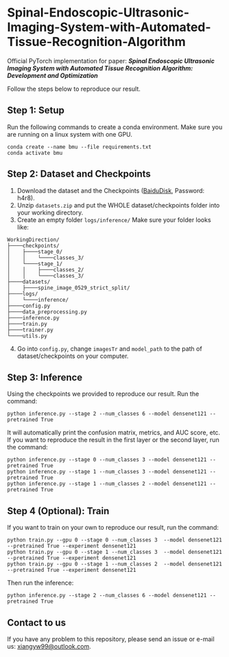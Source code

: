 # Spinal-Endoscopic-Ultrasonic-Imaging-System-with-Automated-Tissue-Recognition-Algorithm
Official PyTorch implementation for paper: ***Spinal Endoscopic Ultrasonic Imaging System with Automated Tissue Recognition Algorithm: Development and Optimization***

Follow the steps below to reproduce our result.
## Step 1: Setup
Run the following commands to create a conda environment. Make sure you are running on a linux system with one GPU.
```
conda create --name bmu --file requirements.txt
conda activate bmu
```
## Step 2: Dataset and Checkpoints
1. Download the dataset and the Checkpoints ([BaiduDisk](https://pan.baidu.com/s/1_DyzJzcJ7ASiZIz0n1WvlQ?pwd=h4r8), Password: h4r8).
2. Unzip `datasets.zip` and put the WHOLE dataset/checkpoints folder into your working directory.
3. Create an empty folder `logs/inference/`
Make sure your folder looks like:
```
WorkingDirection/
├────checkpoints/
│    ├────stage_0/
│    │    └────classes_3/
│    └────stage_1/
│    │    ├────classes_2/
│    │    └────classes_3/
├────datasets/
│    ├────spine_image_0529_strict_split/
├────logs/
│    └────inference/
├────config.py
├────data_preprocessing.py
├────inference.py
├────train.py
├────trainer.py
└────utils.py
```
4. Go into `config.py`, change `imagesTr` and `model_path` to the path of dataset/checkpoints on your computer.  

## Step 3: Inference
Using the checkpoints we provided to reproduce our result. Run the command:
```
python inference.py --stage 2 --num_classes 6 --model densenet121 --pretrained True
```
It will automatically print the confusion matrix, metrics, and AUC score, etc.  
If you want to reproduce the result in the first layer or the second layer, run the command:
```
python inference.py --stage 0 --num_classes 3 --model densenet121 --pretrained True
python inference.py --stage 1 --num_classes 3 --model densenet121 --pretrained True
python inference.py --stage 1 --num_classes 2 --model densenet121 --pretrained True
```

## Step 4 (Optional): Train
If you want to train on your own to reproduce our result, run the command:
```
python train.py --gpu 0 --stage 0 --num_classes 3  --model densenet121 --pretrained True --experiment densenet121
python train.py --gpu 0 --stage 1 --num_classes 3  --model densenet121 --pretrained True --experiment densenet121
python train.py --gpu 0 --stage 1 --num_classes 2  --model densenet121 --pretrained True --experiment densenet121
```
Then run the inference:
```
python inference.py --stage 2 --num_classes 6 --model densenet121 --pretrained True
```
## Contact to us
If you have any problem to this repository, please send an issue or e-mail us: xiangyw99@outlook.com.
